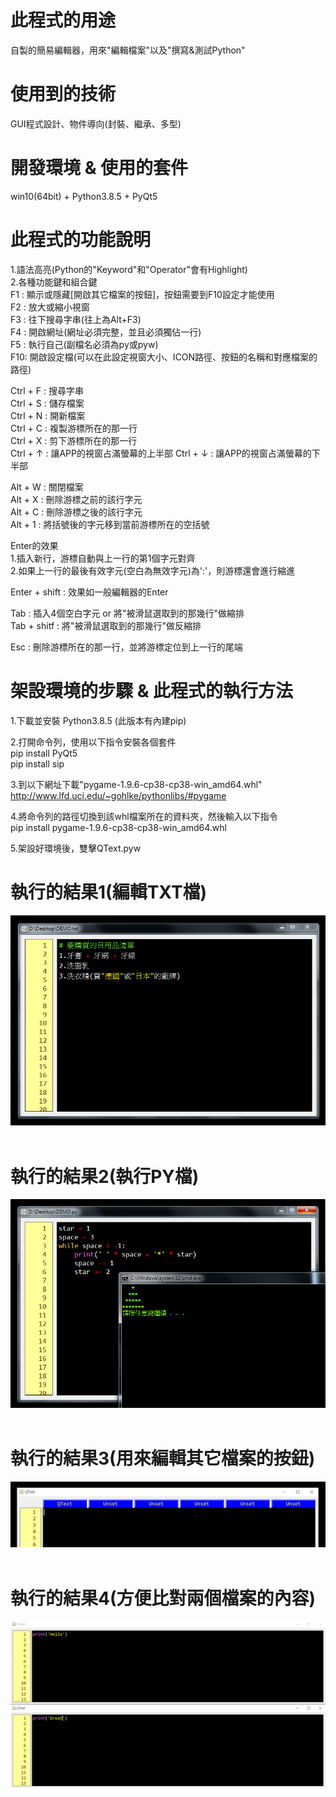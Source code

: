 # 此程式的用途  
自製的簡易編輯器，用來"編輯檔案"以及"撰寫&測試Python"  
  
# 使用到的技術  
GUI程式設計、物件導向(封裝、繼承、多型)  
  
# 開發環境 & 使用的套件  
win10(64bit) + Python3.8.5 + PyQt5  

# 此程式的功能說明  
1.語法高亮(Python的"Keyword"和"Operator"會有Highlight)  
2.各種功能鍵和組合鍵  
F1 : 顯示或隱藏[開啟其它檔案的按鈕]，按鈕需要到F10設定才能使用  
F2 : 放大或縮小視窗  
F3 : 往下搜尋字串(往上為Alt+F3)  
F4 : 開啟網址(網址必須完整，並且必須獨佔一行)  
F5 : 執行自己(副檔名必須為py或pyw)  
F10: 開啟設定檔(可以在此設定視窗大小、ICON路徑、按鈕的名稱和對應檔案的路徑)  
  
Ctrl + F : 搜尋字串  
Ctrl + S : 儲存檔案  
Ctrl + N : 開新檔案  
Ctrl + C : 複製游標所在的那一行  
Ctrl + X : 剪下游標所在的那一行  
Ctrl + ↑ : 讓APP的視窗占滿螢幕的上半部
Ctrl + ↓ : 讓APP的視窗占滿螢幕的下半部
  
Alt + W  : 關閉檔案  
Alt + X  : 刪除游標之前的該行字元  
Alt + C  : 刪除游標之後的該行字元  
Alt + 1  : 將括號後的字元移到當前游標所在的空括號  
  
Enter的效果  
1.插入新行，游標自動與上一行的第1個字元對齊  
2.如果上一行的最後有效字元(空白為無效字元)為':'，則游標還會進行縮進  
  
Enter + shift : 效果如一般編輯器的Enter  

Tab : 插入4個空白字元 or 將"被滑鼠選取到的那幾行"做縮排  
Tab + shitf : 將"被滑鼠選取到的那幾行"做反縮排  
  
Esc : 刪除游標所在的那一行，並將游標定位到上一行的尾端  
  
# 架設環境的步驟 & 此程式的執行方法  
1.下載並安裝 Python3.8.5 (此版本有內建pip)  
  
2.打開命令列，使用以下指令安裝各個套件  
pip install PyQt5  
pip install sip  

3.到以下網址下載"pygame-1.9.6-cp38-cp38-win_amd64.whl"  
http://www.lfd.uci.edu/~gohlke/pythonlibs/#pygame  

4.將命令列的路徑切換到該whl檔案所在的資料夾，然後輸入以下指令  
pip install pygame-1.9.6-cp38-cp38-win_amd64.whl  
  
5.架設好環境後，雙擊QText.pyw   

# 執行的結果1(編輯TXT檔)  
![image](https://github.com/Jacky20200711/QText/blob/master/DEMO1.PNG?raw=true)
&emsp;
&emsp;
&emsp;
# 執行的結果2(執行PY檔)  
![image](https://github.com/Jacky20200711/QText/blob/master/DEMO2.PNG?raw=true)
&emsp;
&emsp;
&emsp;
# 執行的結果3(用來編輯其它檔案的按鈕)  
![image](https://github.com/Jacky20200711/QText/blob/master/DEMO3.PNG?raw=true)
&emsp;
&emsp;
&emsp;
# 執行的結果4(方便比對兩個檔案的內容)  
![image](https://github.com/Jacky20200711/QText/blob/master/DEMO4.PNG?raw=true)
&emsp;
&emsp;